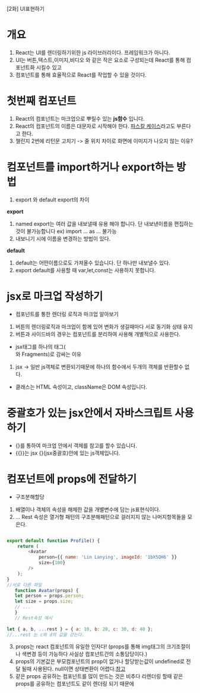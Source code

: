 [2화] UI표현하기

# 개요
1. React는 UI를 렌더링하기위한 js 라이브러리이다. 프레임워크가 아니다.
2. UI는 버튼,텍스트,이미지,비디오 와 같은 작은 요소로 구성되는데 React를 통해 컴포넌트화 시킬수 있고
3. 컴포넌트를 통해 효율적으로 React를 작업할 수 있을 것이다.

# 첫번째 컴포넌트
1. React의 컴포넌트는 마크업으로 뿌릴수 있는 **js함수** 입니다.
2. React의 컴포넌트의 이름은 대문자로 시작해야 한다. [파스칼 케이스](https://htc-refactor.tistory.com/entry/%EC%BC%80%EC%9D%B4%EC%8A%A4-%EC%8A%A4%ED%83%80%EC%9D%BCCase-Styles-%EC%B9%B4%EB%A9%9C%EC%8B%9D-%EC%BC%80%EB%B0%A5%EC%8B%9D-%ED%8C%8C%EC%8A%A4%EC%B9%BC%EC%8B%9D-%EC%8A%A4%EB%84%A4%EC%9D%B4%ED%81%AC%EC%8B%9D)라고도 부른다고 한다.
3. 챌린지 2번에 리턴문 고치기 -> 줄 위치 차이로 화면에 이미지가 나오지 않는 이유?

# 컴포넌트를 import하거나 export하는 방법

1. export 와 default export의 차이

**export**
1. named export는 여러 값을 내보낼때 유용 해야 합니다. 단 내보낸이름을 편집하는것이 불가능합니다 ex) import ... as ... 불가능
2. 내보니기 시에 이름을 변경하는 방법이 있다.

**default**
1. default는 어떤이름으로도 가져올수 있습니다. 단 하나만 내보낼수 있다.
2. export default를 사용할 때 var,let,const는 사용하지 못합니다.

# jsx로 마크업 작성하기
- 컴포넌트를 통한 렌더링 로직과 마크업 알아보기
1. 버튼의 렌더링로직과 마크업이 함께 있어 변화가 생길때마다 서로 동기화 상태 유지 
2. 버튼과 사이드바의 경우는 컴포넌트를 분리하여 사용해 개별적으로 사용한다.

- jsx태그를 하나의 태그(<div> 와 Fragments)로 감싸는 이유
1. jsx -> 일반 js객체로 변환되기때문에 하나의 함수에서 두개의 객체를 반환할수 없다.

- 클래스는 HTML 속성이고, className은 DOM 속성입니다.

# 중괄호가 있는 jsx안에서 자바스크립트 사용하기
- {}를 통하여 마크업 안에서 객체를 참고를 할수 있습니다.
- {{}}는 jsx {}(jsx중괄호)안에 있는 js객체입니다.

# 컴포넌트에 props에 전달하기
- 구조분해할당 
1. 배열이나 객체의 속성을 해체한 값을 개별변수에 담는 js표현식이다.
2. ... Rest 속성은 열거형 패턴의 구조분해패턴으로 걸러지지 않는 나머지항목들을 모은다. 
```js

export default function Profile() {
    return (
        <Avatar
            person={{ name: 'Lin Lanying', imageId: '1bX5QH6' }}
            size={100}
        />
    );
}
//서로 다른 파일
   function Avatar(props) {
   let person = props.person;
   let size = props.size;
   // ...
   }
   // Rest속성 예시
   
let { a, b, ...rest } = { a: 10, b: 20, c: 30, d: 40 };
//...rest 는 c와 d의 값을 갇는다.

  ```
3. props는 react 컴포넌트의 유일한 인자다! (props를 통해 img태그의 크기조절이나 색변경 등이 가능하다 사실상 컴포넌트간의 소통담당이다.)
4. props의 기본값은 부모컴포넌트의 prop이 없거나 할당받는값이 undefined로 전달 될때 사용된다. null이면 상태변환이 어렵다.[참고](https://codesandbox.io/embed/interesting-stonebraker-p3k53x?fontsize=14&hidenavigation=1&theme=dark)
5. 같은 props 공유하는 컴포넌트를 많이 만드는 것은 비추다 리렌더링 할때 같은 props를 공유하는 컴포넌트도 같이 렌더링 되기 때문에
